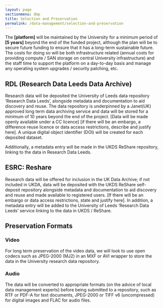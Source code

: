 ```yaml
---
layout: page
sectionmenu: dmp
title: Selection and Preservation
permalink: /data-management/selection-and-preservation
---
```


The **[platform]** will be maintained by the University for a minimum period of **[5 years]** beyond the end of the funded project, although the plan will be to secure future funding to ensure that it has a long-term sustainable future. The costs for doing so will be both infrastructure related (annual costs for providing compute / SAN storage on central University infrastructure) and the staff time to support the platform on a day-to-day basis and manage any operating system upgrades / security patching, etc. 

## RDL (Research Data Leeds Data Archive)

Research data will be deposited the University of Leeds data repository ‘Research Data Leeds’, alongside metadata and documentation to aid discovery and reuse. The data repository is underpinned by a Janet(UK) approved long term data archiving service and data will be stored for a minimum of 10 years beyond the end of the project. [Data will be made openly available under a CC licence] [if there will be an embargo, a difference reuse licence or data access restrictions, describe and justify here]. A unique digital object identifier (DOI) will be created for each deposited dataset.  

Additionally, a metadata entry will be made in the UKDS ReShare repository, linking to the data in Research Data Leeds.

## ESRC: Reshare 

Research data will be offered for inclusion in the UK Data Archive; if not included in UKDA, data will be deposited with the UKDS ReShare self-deposit repository alongside metadata and documentation to aid discovery and reuse and made available to registered users. [If there will be an embargo or data access restrictions, state and justify here]. In addition, a metadata entry will be added to the University of Leeds ‘Research Data Leeds’ service linking to the data in UKDS / ReShare. 

## Preservation Formats

### Video 

For long term preservation of the video data, we will look to use open codecs such as JPEG-2000 (MJ2) in an MXF or AVI wrapper to store the data in the University research data repository. 

### Audio 

The data will be converted to appropriate formats (on the advice of local data management experts) before being submitted to a repository, such as RTF or PDF-A for text documents, JPEG-2000 or TIFF v6 (uncompressed) for digital images and FLAC for audio files. 